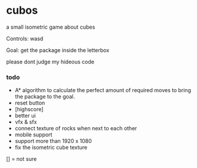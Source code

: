 # cubos
a small isometric game about cubes

Controls: wasd

Goal: get the package inside the letterbox


please dont judge my hideous code 

### todo
- A* algorithm to calculate the perfect amount of required moves to bring the package to the goal.
- reset button
- [highscore]
- better ui
- vfx & sfx
- connect texture of rocks when next to each other
- mobile support
- support more than 1920 x 1080
- fix the isometric cube texture

[] = not sure

<!-- 

Credits: 
  package: https://twitter.com/davitmasia/status/1189869163323568128
  rock: https://www.davidepesce.com/2020/06/05/pixel-art-tutorial-how-to-draw-rocks-in-isometric-view/
  letterbox: Me (sorry im quiete proud of it)

-->
